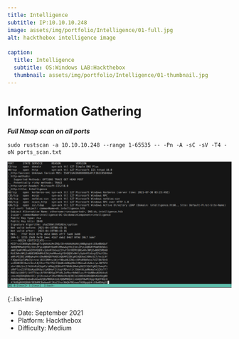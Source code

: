 ```yaml
---
title: Intelligence
subtitle: IP:10.10.10.248
image: assets/img/portfolio/Intelligence/01-full.jpg
alt: hackthebox intelligence image

caption:
  title: Intelligence
  subtitle: OS:Windows LAB:Hackthebox
  thumbnail: assets/img/portfolio/Intelligence/01-thumbnail.jpg
---
```

# Information Gathering


***Full Nmap scan on all ports***
```
sudo rustscan -a 10.10.10.248 --range 1-65535 -- -Pn -A -sC -sV -T4 -oN ports_scan.txt
```
![This is an image](/assets/img/portfolio/Intelligence/nmap.png#center)

{:.list-inline}
- Date: September 2021
- Platform: Hackthebox
- Difficulty: Medium

